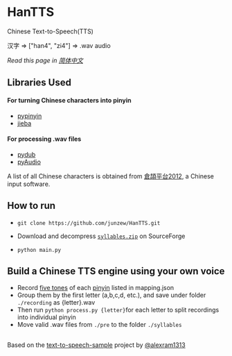 # HanTTS

Chinese Text-to-Speech(TTS)

汉字 => ["han4", "zi4"] => .wav audio

*Read this page in [简体中文](https://github.com/junzew/HanTTS/blob/master/README.zh.md)*
## Libraries Used

#### For turning Chinese characters into pinyin
- [pypinyin](https://github.com/mozillazg/python-pinyin)
- [jieba](https://github.com/fxsjy/jieba)

#### For processing .wav files
- [pydub](https://github.com/jiaaro/pydub)
- [pyAudio](https://people.csail.mit.edu/hubert/pyaudio/)

A list of all Chinese characters is obtained from [倉頡平台2012](https://chinese.stackexchange.com/questions/22484/list-of-all-traditional-chinese-characters), a Chinese input software.

## How to run
* `git clone https://github.com/junzew/HanTTS.git`

* Download and decompress [`syllables.zip`](https://sourceforge.net/projects/hantts/files/?source=navbar) on SourceForge

* `python main.py`

## Build a Chinese TTS engine using your own voice
- Record [five tones](https://en.wikipedia.org/wiki/Pinyin#Tones) of each [pinyin](https://en.wikipedia.org/wiki/Pinyin_table) listed in mapping.json
- Group them by the first letter (a,b,c,d, etc.), and save under folder `./recording` as {letter}.wav
- Then run `python process.py {letter}`for each letter to split recordings into individual pinyin
- Move valid .wav files from `./pre` to the folder `./syllables`

##
Based on the [text-to-speech-sample](https://github.com/alexram1313/text-to-speech-sample) project by [@alexram1313](https://github.com/alexram1313)